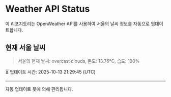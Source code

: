 
# Weather API Status

이 리포지토리는 OpenWeather API를 사용하여 서울의 날씨 정보를 자동으로 업데이트합니다.

## 현재 서울 날씨
> 서울의 현재 날씨: overcast clouds, 온도: 13.76°C, 습도: 100%

⏳ 업데이트 시간: 2025-10-13 21:29:45 (UTC)

---
자동 업데이트 봇에 의해 관리됩니다.
